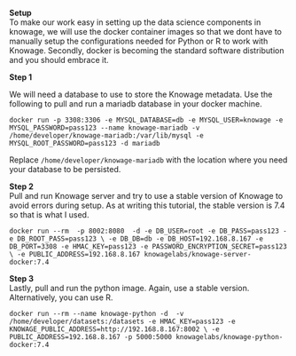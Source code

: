 **Setup**  
To make our work easy in setting up the data science components in knowage, we will use the docker container images so that we dont have to manually setup the configurations needed for Python or R to work with Knowage. Secondly, docker is becoming the standard software distribution and you should embrace it.

**Step 1**  

We will need a database to use to store the Knowage metadata. Use the following to pull and run a mariadb database in your docker machine.

`docker run -p 3308:3306 -e MYSQL_DATABASE=db -e MYSQL_USER=knowage -e MYSQL_PASSWORD=pass123 --name knowage-mariadb -v /home/developer/knowage-mariadb:/var/lib/mysql -e MYSQL_ROOT_PASSWORD=pass123 -d mariadb`

Replace `/home/developer/knowage-mariadb` with the location where you need your database to be persisted.

**Step 2**  
Pull and run Knowage server and try to use a stable version of Knowage to avoid errors during setup. As at writing this tutorial, the stable version is 7.4 so that is what I used.

`docker run --rm  -p 8002:8080  -d -e DB_USER=root -e DB_PASS=pass123 -e DB_ROOT_PASS=pass123 \
-e DB_DB=db -e DB_HOST=192.168.8.167 -e DB_PORT=3308 -e HMAC_KEY=pass123 -e PASSWORD_ENCRYPTION_SECRET=pass123 \
-e PUBLIC_ADDRESS=192.168.8.167 knowagelabs/knowage-server-docker:7.4`

**Step 3**  
Lastly, pull and run the python image. Again, use a stable version. Alternatively, you can use R.

`docker run --rm --name knowage-python -d  -v /home/developer/datasets:/datasets -e HMAC_KEY=pass123 -e KNOWAGE_PUBLIC_ADDRESS=http://192.168.8.167:8002 \
-e PUBLIC_ADDRESS=192.168.8.167 -p 5000:5000 knowagelabs/knowage-python-docker:7.4`
